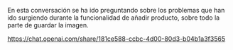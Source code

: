 En esta conversación se ha ido preguntando sobre los problemas que han ido surgiendo durante la funcionalidad de añadir producto, sobre todo la parte de guardar la imagen.

https://chat.openai.com/share/181ce588-ccbc-4d00-80d3-b04b1a3f3565